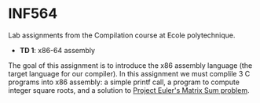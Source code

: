# INF564

Lab assignments from the Compilation course at Ecole polytechnique.

- **TD 1**: x86-64 assembly

The goal of this assignment is to introduce the x86 assembly language (the target language for our compiler). In this assignment we must complile 3 C programs into x86 assembly: a simple printf call, a program to compute integer square roots, and a solution to [Project Euler's Matrix Sum problem](https://projecteuler.net/problem=345).